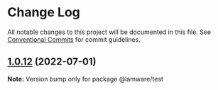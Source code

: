 # Change Log

All notable changes to this project will be documented in this file.
See [Conventional Commits](https://conventionalcommits.org) for commit guidelines.

## [1.0.12](https://github.com/evilkiwi/lamware/compare/@lamware/test@1.0.11...@lamware/test@1.0.12) (2022-07-01)

**Note:** Version bump only for package @lamware/test
